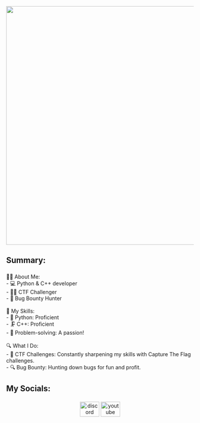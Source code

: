 <div align="center">
  <img  height="640" width:"960px" src="https://github.com/ch13fu/ch13fu/assets/153553558/20405c34-51a8-4f06-a5a1-263a1298ecb1"  />
</div>

###

###

<h2 align="left">Summary:</h2>

###

<p align="left">👨‍💻 About Me:<br>- 💻 Python & C++ developer<br>- 🕵️‍♂️ CTF Challenger<br>- 🐛 Bug Bounty Hunter<br><br>🚀 My Skills:<br>- 🐍 Python: Proficient<br>- 🗜️ C++: Proficient<br>- 🧠 Problem-solving: A passion!<br><br>🔍 What I Do:<br>- 🧩 CTF Challenges: Constantly sharpening my skills with Capture The Flag challenges.<br>- 🔍 Bug Bounty: Hunting down bugs for fun and profit.</p>

###

<h2 align="left">My Socials:</h2>

###

<div align="center">
  <img src="https://raw.githubusercontent.com/maurodesouza/profile-readme-generator/master/src/assets/icons/social/discord/default.svg" width="52" height="40" alt="discord logo"  />
  <a href="https://www.youtube.com/@c3rypt011" target="_blank">
    <img src="https://raw.githubusercontent.com/maurodesouza/profile-readme-generator/master/src/assets/icons/social/youtube/default.svg" width="52" height="40" alt="youtube logo"  />
  </a>
</div>

###
